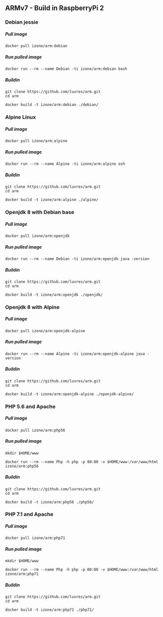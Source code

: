 ## ARMv7 - Build in RaspberryPi 2

### Debian jessie
##### Pull image
```
docker pull izone/arm:debian
```
##### Run pulled image
```
docker run --rm --name Debian -ti izone/arm:debian bash
```
##### Buildin
```
git clone https://github.com/luvres/arm.git
cd arm

docker build -t izone/arm:debian ./debian/
```

### Alpine Linux
##### Pull image
```
docker pull izone/arm:alpine
```
##### Run pulled image
```
docker run --rm --name Alpine -ti izone/arm:alpine ash
```
##### Buildin
```
git clone https://github.com/luvres/arm.git
cd arm

docker build -t izone/arm:alpine ./alpine/
```

### Openjdk 8 with Debian base
##### Pull image
```
docker pull izone/arm:openjdk
```
##### Run pulled image
```
docker run --rm --name Debian -ti izone/arm:openjdk java -version
```
##### Buildin
```
git clone https://github.com/luvres/arm.git
cd arm

docker build -t izone/arm:openjdk ./openjdk/
```

### Openjdk 8 with Alpine
##### Pull image
```
docker pull izone/arm:openjdk-alpine
```
##### Run pulled image
```
docker run --rm --name Alpine -ti izone/arm:openjdk-alpine java -version
```
##### Buildin
```
git clone https://github.com/luvres/arm.git
cd arm

docker build -t izone/arm:openjdk-alpine ./openjdk-alpine/
```

### PHP 5.6 and Apache
##### Pull image
```
docker pull izone/arm:php56
```
##### Run pulled image
```
mkdir $HOME/www

docker run --rm --name Php -h php -p 80:80 -v $HOME/www:/var/www/html izone/arm:php56
```
##### Buildin
```
git clone https://github.com/luvres/arm.git
cd arm

docker build -t izone/arm:php56 ./php56/
```

### PHP 7.1 and Apache
##### Pull image
```
docker pull izone/arm:php71
```
##### Run pulled image
```
mkdir $HOME/www

docker run --rm --name Php -h php -p 80:80 -v $HOME/www:/var/www/html izone/arm:php71
```
##### Buildin
```
git clone https://github.com/luvres/arm.git
cd arm

docker build -t izone/arm:php71 ./php71/
```

